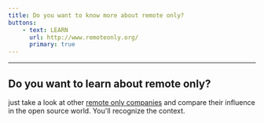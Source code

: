 ```yaml
---
title: Do you want to know more about remote only?
buttons:
    - text: LEARN
      url: http://www.remoteonly.org/
      primary: true  
---
```


___

## Do you want to learn about remote only?

just take a look at other [remote only companies](https://zapier.com/blog/companies-hiring-remote-workers/) and
compare their influence in the open source world. You'll recognize the context.
